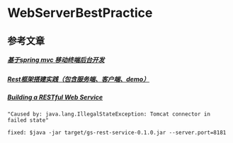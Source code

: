 # WebServerBestPractice

## 参考文章

##### [基于spring mvc 移动终端后台开发](http://blog.csdn.net/andyliulin/article/details/46544715)
##### [Rest框架搭建实践（包含服务端、客户端、demo）](http://www.eoeandroid.com/thread-333818-1-1.html?_dsign=9afacd84)
##### [Building a RESTful Web Service](http://spring.io/guides/gs/rest-service/#initial)


    "Caused by: java.lang.IllegalStateException: Tomcat connector in failed state"

    fixed: $java -jar target/gs-rest-service-0.1.0.jar --server.port=8181
